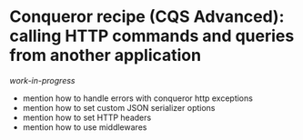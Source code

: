 # Conqueror recipe (CQS Advanced): calling HTTP commands and queries from another application

_work-in-progress_

- mention how to handle errors with conqueror http exceptions
- mention how to set custom JSON serializer options
- mention how to set HTTP headers
- mention how to use middlewares
